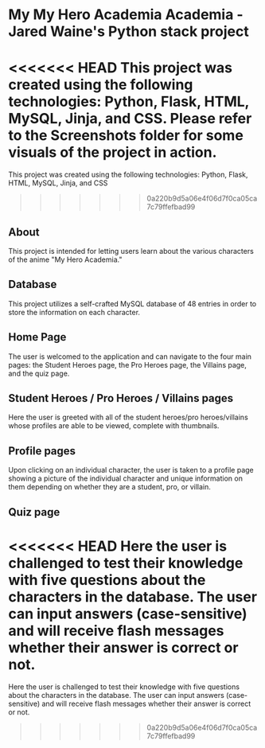 # My My Hero Academia Academia - Jared Waine's Python stack project
<<<<<<< HEAD
This project was created using the following technologies: Python, Flask, HTML, MySQL, Jinja, and CSS. Please refer to the Screenshots folder for some visuals of the project in action.
=======
This project was created using the following technologies: Python, Flask, HTML, MySQL, Jinja, and CSS
>>>>>>> 0a220b9d5a06e4f06d7f0ca05ca7c79ffefbad99

## About
This project is intended for letting users learn about the various characters of the anime "My Hero Academia."

## Database
This project utilizes a self-crafted MySQL database of 48 entries in order to store the information on each character.

## Home Page
The user is welcomed to the application and can navigate to the four main pages: the Student Heroes page, the Pro Heroes page, the Villains page, and the quiz page.

## Student Heroes / Pro Heroes / Villains pages
Here the user is greeted with all of the student heroes/pro heroes/villains whose profiles are able to be viewed, complete with thumbnails.

## Profile pages
Upon clicking on an individual character, the user is taken to a profile page showing a picture of the individual character and unique information on them depending on whether they are a student, pro, or villain.

## Quiz page
<<<<<<< HEAD
Here the user is challenged to test their knowledge with five questions about the characters in the database. The user can input answers (case-sensitive) and will receive flash messages whether their answer is correct or not.
=======
Here the user is challenged to test their knowledge with five questions about the characters in the database. The user can input answers (case-sensitive) and will receive flash messages whether their answer is correct or not.
>>>>>>> 0a220b9d5a06e4f06d7f0ca05ca7c79ffefbad99
